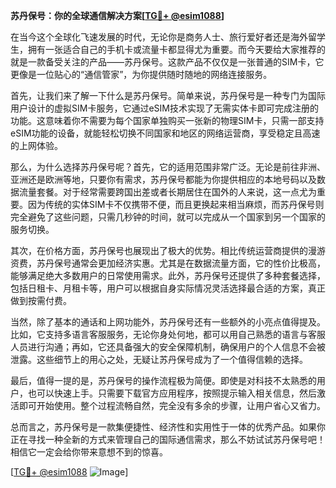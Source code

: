 **苏丹保号：你的全球通信解决方案[[TG💪+ @esim1088](https://t.me/s/esim1088)]**

在当今这个全球化飞速发展的时代，无论你是商务人士、旅行爱好者还是海外留学生，拥有一张适合自己的手机卡或流量卡都显得尤为重要。而今天要给大家推荐的就是一款备受关注的产品——苏丹保号。这款产品不仅仅是一张普通的SIM卡，它更像是一位贴心的“通信管家”，为你提供随时随地的网络连接服务。

首先，让我们来了解一下什么是苏丹保号。简单来说，苏丹保号是一种专门为国际用户设计的虚拟SIM卡服务，它通过eSIM技术实现了无需实体卡即可完成注册的功能。这意味着你不需要为每个国家单独购买一张新的物理SIM卡，只需一部支持eSIM功能的设备，就能轻松切换不同国家和地区的网络运营商，享受稳定且高速的上网体验。

那么，为什么选择苏丹保号呢？首先，它的适用范围非常广泛。无论是前往非洲、亚洲还是欧洲等地，只要你有需求，苏丹保号都能为你提供相应的本地号码以及数据流量套餐。对于经常需要跨国出差或者长期居住在国外的人来说，这一点尤为重要。因为传统的实体SIM卡不仅携带不便，而且更换起来相当麻烦，而苏丹保号则完全避免了这些问题，只需几秒钟的时间，就可以完成从一个国家到另一个国家的服务切换。

其次，在价格方面，苏丹保号也展现出了极大的优势。相比传统运营商提供的漫游资费，苏丹保号通常会更加经济实惠。尤其是在数据流量方面，它的性价比极高，能够满足绝大多数用户的日常使用需求。此外，苏丹保号还提供了多种套餐选择，包括日租卡、月租卡等，用户可以根据自身实际情况灵活选择最合适的方案，真正做到按需付费。

当然，除了基本的通话和上网功能外，苏丹保号还有一些额外的小亮点值得提及。比如，它支持多语言客服服务，无论你身处何地，都可以用自己熟悉的语言与客服人员进行沟通；再如，它还具备强大的安全保障机制，确保用户的个人信息不会被泄露。这些细节上的用心之处，无疑让苏丹保号成为了一个值得信赖的选择。

最后，值得一提的是，苏丹保号的操作流程极为简便。即使是对科技不太熟悉的用户，也可以快速上手。只需要下载官方应用程序，按照提示输入相关信息，然后激活即可开始使用。整个过程流畅自然，完全没有多余的步骤，让用户省心又省力。

总而言之，苏丹保号是一款集便捷性、经济性和实用性于一体的优秀产品。如果你正在寻找一种全新的方式来管理自己的国际通信需求，那么不妨试试苏丹保号吧！相信它一定会给你带来意想不到的惊喜。

[[TG💪+ @esim1088](https://t.me/s/esim1088) ![Image](https://i.postimg.cc/4NQfJmqS/Snipaste-2025-05-13-00-14-12.png)]